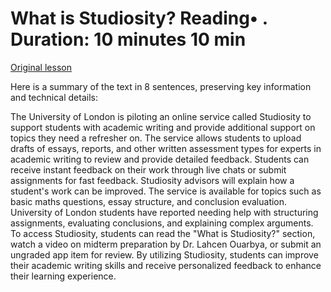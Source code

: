 # What is Studiosity? Reading• . Duration: 10 minutes 10 min

[Original lesson](https://www.coursera.org/learn/uol-discrete-mathematics/supplement/3OwNX/what-is-studiosity)

Here is a summary of the text in 8 sentences, preserving key information and technical details:

The University of London is piloting an online service called Studiosity to support students with academic writing and provide additional support on topics they need a refresher on. The service allows students to upload drafts of essays, reports, and other written assessment types for experts in academic writing to review and provide detailed feedback. Students can receive instant feedback on their work through live chats or submit assignments for fast feedback. Studiosity advisors will explain how a student's work can be improved. The service is available for topics such as basic maths questions, essay structure, and conclusion evaluation. University of London students have reported needing help with structuring assignments, evaluating conclusions, and explaining complex arguments. To access Studiosity, students can read the "What is Studiosity?" section, watch a video on midterm preparation by Dr. Lahcen Ouarbya, or submit an ungraded app item for review. By utilizing Studiosity, students can improve their academic writing skills and receive personalized feedback to enhance their learning experience.

